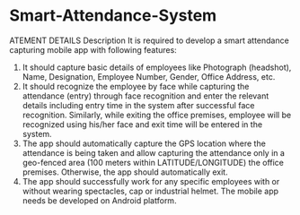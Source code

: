 # Smart-Attendance-System

ATEMENT DETAILS
Description	
It is required to develop a smart attendance capturing mobile app with following features: 
1. It should capture basic details of employees like Photograph (headshot), Name, Designation, Employee Number, Gender, Office Address, etc. 
2. It should recognize the employee by face while capturing the attendance (entry) through face recognition and enter the relevant details including entry time in the system after successful face recognition. Similarly, while exiting the office premises, employee will be recognized using his/her face and exit time will be entered in the system. 
3. The app should automatically capture the GPS location where the attendance is being taken and allow capturing the attendance only in a geo-fenced area (100 meters within LATITUDE/LONGITUDE) the office premises. Otherwise, the app should automatically exit. 
4. The app should successfully work for any specific employees with or without wearing spectacles, cap or industrial helmet. 
The mobile app needs be developed on Android platform.
